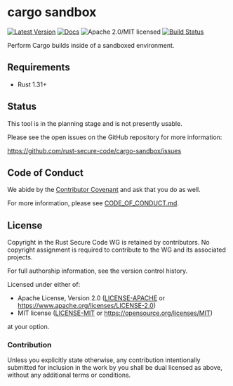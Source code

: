 # cargo sandbox

[![Latest Version][crate-image]][crate-link]
[![Docs][docs-image]][docs-link]
![Apache 2.0/MIT licensed][license-image]
[![Build Status][build-image]][build-link]

Perform Cargo builds inside of a sandboxed environment.

## Requirements

- Rust 1.31+

## Status

This tool is in the planning stage and is not presently usable.

Please see the open issues on the GitHub repository for more information:

https://github.com/rust-secure-code/cargo-sandbox/issues

## Code of Conduct

We abide by the [Contributor Covenant][cc] and ask that you do as well.

For more information, please see [CODE_OF_CONDUCT.md].

## License

Copyright in the Rust Secure Code WG is retained by contributors.
No copyright assignment is required to contribute to the WG and its
associated projects.

For full authorship information, see the version control history.

Licensed under either of:

 * Apache License, Version 2.0 ([LICENSE-APACHE] or https://www.apache.org/licenses/LICENSE-2.0)
 * MIT license ([LICENSE-MIT] or https://opensource.org/licenses/MIT)

at your option.

### Contribution

Unless you explicitly state otherwise, any contribution intentionally submitted
for inclusion in the work by you shall be dual licensed as above, without any
additional terms or conditions.

[crate-image]: https://img.shields.io/crates/v/cargo-sandbox.svg
[crate-link]: https://crates.io/crates/cargo-sandbox
[docs-image]: https://docs.rs/cargo-sandbox/badge.svg
[docs-link]: https://docs.rs/cargo-sandbox/
[license-image]: https://img.shields.io/badge/license-Apache2.0%2FMIT-blue.svg
[build-image]: https://travis-ci.com/rust-secure-code/cargo-sandbox.svg?branch=develop
[build-link]: https://travis-ci.com/rust-secure-code/cargo-sandbox
[cc]: https://contributor-covenant.org
[CODE_OF_CONDUCT.md]: https://github.com/rust-secure-code/cargo-sandbox//blob/develop/CODE_OF_CONDUCT.md
[LICENSE-APACHE]: https://github.com/rust-secure-code/cargo-sandbox/blob/develop/LICENSE-APACHE
[LICENSE-MIT]: https://github.com/rust-secure-code/cargo-sandbox/blob/develop/LICENSE-MIT

